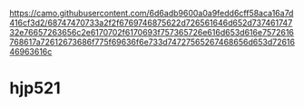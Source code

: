 https://camo.githubusercontent.com/6d6adb9600a0a9fedd6cff58aca16a7d416cf3d2/68747470733a2f2f6769746875622d726561646d652d73746174732e76657263656c2e6170702f6170693f757365726e616d653d616e7572616768617a72612673686f775f69636f6e733d74727565267468656d653d7261646963616c
# hjp521

